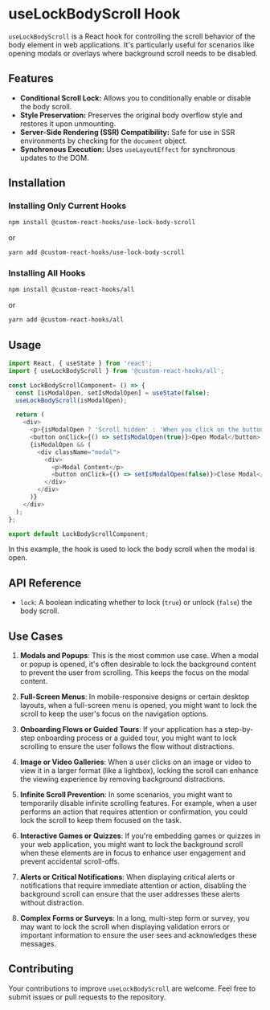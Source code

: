 # useLockBodyScroll Hook

`useLockBodyScroll` is a React hook for controlling the scroll behavior of the body element in web applications. It's particularly useful for scenarios like opening modals or overlays where background scroll needs to be disabled.

## Features

- **Conditional Scroll Lock:** Allows you to conditionally enable or disable the body scroll.
- **Style Preservation:** Preserves the original body overflow style and restores it upon unmounting.
- **Server-Side Rendering (SSR) Compatibility:** Safe for use in SSR environments by checking for the `document` object.
- **Synchronous Execution:** Uses `useLayoutEffect` for synchronous updates to the DOM.

## Installation

### Installing Only Current Hooks

```bash
npm install @custom-react-hooks/use-lock-body-scroll
```

or

```bash
yarn add @custom-react-hooks/use-lock-body-scroll
```

### Installing All Hooks

```sh
npm install @custom-react-hooks/all
```

or

```sh
yarn add @custom-react-hooks/all
```

## Usage

```typescript
import React, { useState } from 'react';
import { useLockBodyScroll } from '@custom-react-hooks/all';

const LockBodyScrollComponent= () => {
  const [isModalOpen, setIsModalOpen] = useState(false);
  useLockBodyScroll(isModalOpen);

  return (
    <div>
      <p>{isModalOpen ? 'Scroll hidden' : 'When you click on the button scroll will be hidden'}</p>
      <button onClick={() => setIsModalOpen(true)}>Open Modal</button>
      {isModalOpen && (
        <div className="modal">
          <div>
            <p>Modal Content</p>
            <button onClick={() => setIsModalOpen(false)}>Close Modal</button>
          </div>
        </div>
      )}
    </div>
  );
};

export default LockBodyScrollComponent;
```

In this example, the hook is used to lock the body scroll when the modal is open.

## API Reference

- `lock`: A boolean indicating whether to lock (`true`) or unlock (`false`) the body scroll.

## Use Cases

1. **Modals and Popups**: This is the most common use case. When a modal or popup is opened, it's often desirable to lock the background content to prevent the user from scrolling. This keeps the focus on the modal content.

2. **Full-Screen Menus**: In mobile-responsive designs or certain desktop layouts, when a full-screen menu is opened, you might want to lock the scroll to keep the user's focus on the navigation options.

3. **Onboarding Flows or Guided Tours**: If your application has a step-by-step onboarding process or a guided tour, you might want to lock scrolling to ensure the user follows the flow without distractions.

4. **Image or Video Galleries**: When a user clicks on an image or video to view it in a larger format (like a lightbox), locking the scroll can enhance the viewing experience by removing background distractions.

5. **Infinite Scroll Prevention**: In some scenarios, you might want to temporarily disable infinite scrolling features. For example, when a user performs an action that requires attention or confirmation, you could lock the scroll to keep them focused on the task.

6. **Interactive Games or Quizzes**: If you're embedding games or quizzes in your web application, you might want to lock the background scroll when these elements are in focus to enhance user engagement and prevent accidental scroll-offs.

7. **Alerts or Critical Notifications**: When displaying critical alerts or notifications that require immediate attention or action, disabling the background scroll can ensure that the user addresses these alerts without distraction.

8. **Complex Forms or Surveys**: In a long, multi-step form or survey, you may want to lock the scroll when displaying validation errors or important information to ensure the user sees and acknowledges these messages.

## Contributing

Your contributions to improve `useLockBodyScroll` are welcome. Feel free to submit issues or pull requests to the repository.